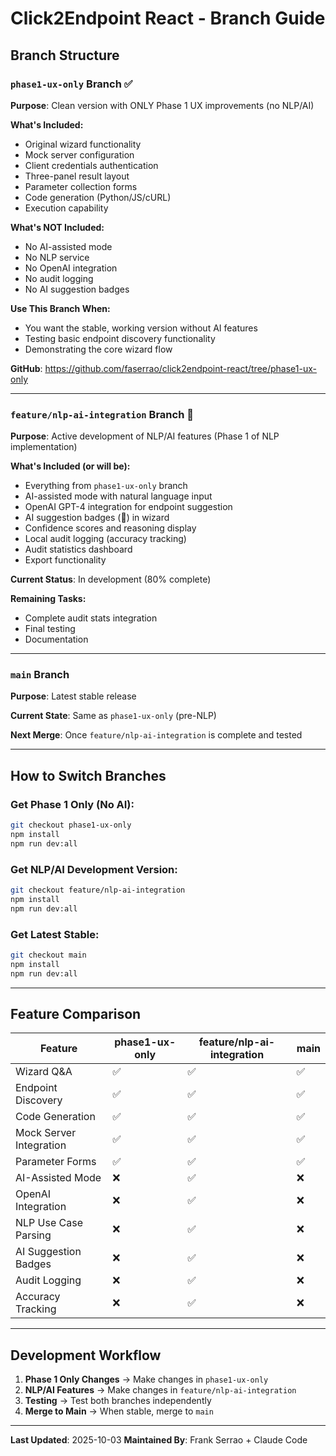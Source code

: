 # Click2Endpoint React - Branch Guide

## Branch Structure

### `phase1-ux-only` Branch ✅
**Purpose**: Clean version with ONLY Phase 1 UX improvements (no NLP/AI)

**What's Included:**
- Original wizard functionality
- Mock server configuration
- Client credentials authentication
- Three-panel result layout
- Parameter collection forms
- Code generation (Python/JS/cURL)
- Execution capability

**What's NOT Included:**
- No AI-assisted mode
- No NLP service
- No OpenAI integration
- No audit logging
- No AI suggestion badges

**Use This Branch When:**
- You want the stable, working version without AI features
- Testing basic endpoint discovery functionality
- Demonstrating the core wizard flow

**GitHub**: https://github.com/faserrao/click2endpoint-react/tree/phase1-ux-only

---

### `feature/nlp-ai-integration` Branch 🚧
**Purpose**: Active development of NLP/AI features (Phase 1 of NLP implementation)

**What's Included (or will be):**
- Everything from `phase1-ux-only` branch
- AI-assisted mode with natural language input
- OpenAI GPT-4 integration for endpoint suggestion
- AI suggestion badges (🤖) in wizard
- Confidence scores and reasoning display
- Local audit logging (accuracy tracking)
- Audit statistics dashboard
- Export functionality

**Current Status**: In development (80% complete)

**Remaining Tasks:**
- Complete audit stats integration
- Final testing
- Documentation

---

### `main` Branch
**Purpose**: Latest stable release

**Current State**: Same as `phase1-ux-only` (pre-NLP)

**Next Merge**: Once `feature/nlp-ai-integration` is complete and tested

---

## How to Switch Branches

### Get Phase 1 Only (No AI):
```bash
git checkout phase1-ux-only
npm install
npm run dev:all
```

### Get NLP/AI Development Version:
```bash
git checkout feature/nlp-ai-integration
npm install
npm run dev:all
```

### Get Latest Stable:
```bash
git checkout main
npm install
npm run dev:all
```

---

## Feature Comparison

| Feature | phase1-ux-only | feature/nlp-ai-integration | main |
|---------|---------------|---------------------------|------|
| Wizard Q&A | ✅ | ✅ | ✅ |
| Endpoint Discovery | ✅ | ✅ | ✅ |
| Code Generation | ✅ | ✅ | ✅ |
| Mock Server Integration | ✅ | ✅ | ✅ |
| Parameter Forms | ✅ | ✅ | ✅ |
| AI-Assisted Mode | ❌ | ✅ | ❌ |
| OpenAI Integration | ❌ | ✅ | ❌ |
| NLP Use Case Parsing | ❌ | ✅ | ❌ |
| AI Suggestion Badges | ❌ | ✅ | ❌ |
| Audit Logging | ❌ | ✅ | ❌ |
| Accuracy Tracking | ❌ | ✅ | ❌ |

---

## Development Workflow

1. **Phase 1 Only Changes** → Make changes in `phase1-ux-only`
2. **NLP/AI Features** → Make changes in `feature/nlp-ai-integration`
3. **Testing** → Test both branches independently
4. **Merge to Main** → When stable, merge to `main`

---

**Last Updated**: 2025-10-03
**Maintained By**: Frank Serrao + Claude Code
